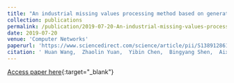 ```yaml
---
title: "An industrial missing values processing method based on generating model"
collection: publications
permalink: /publication/2019-07-20-An-industrial-missing-values-processing-method-based-on-generating-model
date: 2019-07-20
venue: 'Computer Networks'
paperurl: 'https://www.sciencedirect.com/science/article/pii/S1389128619301781'
citation: ' Huan Wang,  Zhaolin Yuan,  Yibin Chen,  Bingyang Shen,  Aixiang Wu, &quot;An industrial missing values processing method based on generating model.&quot; Computer Networks, 2019.'
---
```

[Access paper here](https://www.sciencedirect.com/science/article/pii/S1389128619301781){:target="_blank"}
